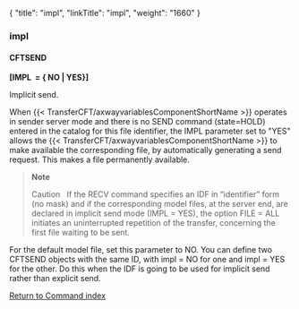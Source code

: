 {
    "title": "impl",
    "linkTitle": "impl",
    "weight": "1660"
}<span id="impl"></span>

### impl

#### CFTSEND

**[IMPL  = { NO
&#124; YES}]**

Implicit send.

When {{< TransferCFT/axwayvariablesComponentShortName  >}} operates in sender server mode and there is no SEND
command (state=HOLD) entered in the catalog for this file identifier,
the IMPL parameter set to "YES" allows the {{< TransferCFT/axwayvariablesComponentShortName  >}} to make available the corresponding file, by automatically generating
a send request. This makes a file permanently available.

> **Note**
>
> Caution  
> If the RECV command specifies an IDF in “identifier” form (no mask) and if the corresponding model files, at the server end, are declared in implicit send mode (IMPL = YES), the option FILE = ALL initiates an uninterrupted repetition of the transfer, concerning the first file waiting to be sent.

For the default model file,
set this parameter to NO. You can define two
CFTSEND objects with the same ID, with impl
= NO for one and impl = YES
for the other. Do this when the IDF is going to be used for implicit
send rather than explicit send.

[Return to Command index](../../)
